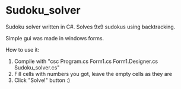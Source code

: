 # Sudoku_solver

Sudoku solver written in C#. Solves 9x9 sudokus using backtracking.

Simple gui was made in windows forms.

How to use it:
  1. Compile with "csc Program.cs Form1.cs Form1.Designer.cs Sudoku_solver.cs"
  2. Fill cells with numbers you got, leave the empty cells as they are
  3. Click "Solve!" button
:)


